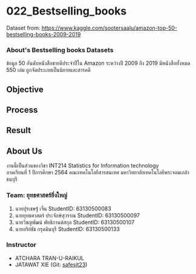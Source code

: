 # 022_Bestselling_books
Dataset from: https://www.kaggle.com/sootersaalu/amazon-top-50-bestselling-books-2009-2019
### About's Bestselling books Datasets
ข้อมูล 50 อันดับหนังสือขายดีประจำปีใน Amazon ระหว่างปี 2009 ถึง 2019 มีหนังสือทั้งหมด 550 เล่ม ถูกจัดประเภทเป็นนิยายและสารคดี

## Objective
## Process
## Result
## About Us 
งานนี้เป็นส่วนของวิชา INT214 Statistics for Information technology <br/> ภาคเรียนที่ 1 ปีการศึกษา 2564 คณะเทคโนโลยีสารสนเทศ มหาวิทยาลัยเทคโนโลยีพระจอมเกล้าธนบุรี 
### Team: ยุทธศาสตร์ยิ่งใหญ่ 

1. นายปุรเชษฐ์ เจิ้น                         StudentID: 63130500083 
2. นายยุทธศาสตร์ ประจักษ์สุวรรณ    StudentID: 63130500097 
3. นายวิชญพัฒน์ พัทธิกานต์สกุล      StudentID: 63130500107 
4. นายอริย์ธัช กรุดมินบุรี                         StudentID: 63130500133
### Instructor 
- ATCHARA TRAN-U-RAIKUL 
- JATAWAT XIE (Git: [safesit23](https://github.com/safesit23))
